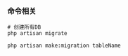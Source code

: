 ### 命令相关    
```angular2html
# 创建所有DB
php artisan migrate

php artisan make:migration tableName
```
